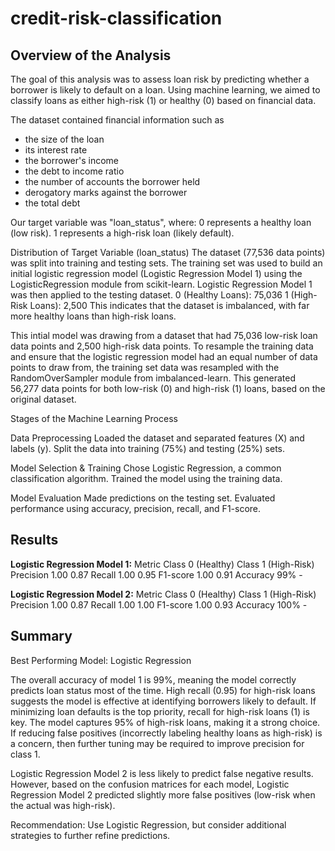 # credit-risk-classification

## Overview of the Analysis
The goal of this analysis was to assess loan risk by predicting whether a borrower is likely to default on a loan.
Using machine learning, we aimed to classify loans as either high-risk (1) or healthy (0) based on financial data.

The dataset contained financial information such as
* the size of the loan
* its interest rate
* the borrower's income
* the debt to income ratio
* the number of accounts the borrower held
* derogatory marks against the borrower
* the total debt

Our target variable was "loan_status", where:
0 represents a healthy loan (low risk).
1 represents a high-risk loan (likely default).

Distribution of Target Variable (loan_status)
The dataset (77,536 data points) was split into training and testing sets. The training set was used to build an initial logistic regression model (Logistic Regression Model 1) using the LogisticRegression module from scikit-learn. Logistic Regression Model 1 was then applied to the testing dataset. 
0 (Healthy Loans): 75,036
1 (High-Risk Loans): 2,500
This indicates that the dataset is imbalanced, with far more healthy loans than high-risk loans.

This intial model was drawing from a dataset that had 75,036 low-risk loan data points and 2,500 high-risk data points. To resample the training data and ensure that the logistic regression model had an equal number of data points to draw from, the training set data was resampled with the RandomOverSampler module from imbalanced-learn. This generated 56,277 data points for both low-risk (0) and high-risk (1) loans, based on the original dataset.


Stages of the Machine Learning Process

Data Preprocessing
Loaded the dataset and separated features (X) and labels (y).
Split the data into training (75%) and testing (25%) sets.

Model Selection & Training
Chose Logistic Regression, a common classification algorithm.
Trained the model using the training data.

Model Evaluation
Made predictions on the testing set.
Evaluated performance using accuracy, precision, recall, and F1-score.

## Results
<strong>Logistic Regression Model 1:</strong>
Metric		Class 0 (Healthy)	Class 1 (High-Risk)
Precision	1.00				0.87
Recall		1.00				0.95
F1-score	1.00				0.91
Accuracy	99%					-

<strong>Logistic Regression Model 2:</strong>
Metric		Class 0 (Healthy)	Class 1 (High-Risk)
Precision	1.00				0.87
Recall		1.00				1.00
F1-score	1.00				0.93
Accuracy	100%					-

## Summary
Best Performing Model: Logistic Regression

The overall accuracy of model 1 is 99%, meaning the model correctly predicts loan status most of the time.
High recall (0.95) for high-risk loans suggests the model is effective at identifying borrowers likely to default.
If minimizing loan defaults is the top priority, recall for high-risk loans (1) is key. The model captures 95% of high-risk loans, making it a strong choice.
If reducing false positives (incorrectly labeling healthy loans as high-risk) is a concern, then further tuning may be required to improve precision for class 1.

Logistic Regression Model 2 is less likely to predict false negative results. However, based on the confusion matrices for each model, Logistic Regression Model 2 predicted slightly more false positives (low-risk when the actual was high-risk). 

Recommendation: Use Logistic Regression, but consider additional strategies to further refine predictions.